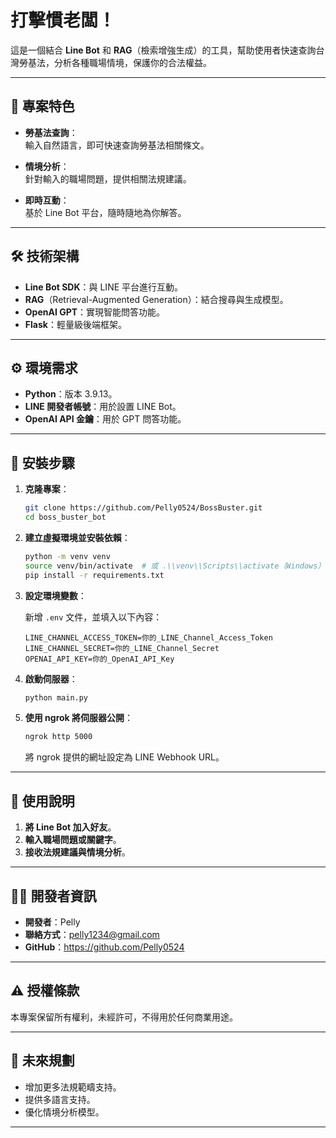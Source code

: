 # 打擊慣老闆！

這是一個結合 **Line Bot** 和 **RAG**（檢索增強生成）的工具，幫助使用者快速查詢台灣勞基法，分析各種職場情境，保護你的合法權益。

---

## 📌 專案特色

- **勞基法查詢**：  
  輸入自然語言，即可快速查詢勞基法相關條文。

- **情境分析**：  
  針對輸入的職場問題，提供相關法規建議。

- **即時互動**：  
  基於 Line Bot 平台，隨時隨地為你解答。

---

## 🛠 技術架構

- **Line Bot SDK**：與 LINE 平台進行互動。
- **RAG**（Retrieval-Augmented Generation）：結合搜尋與生成模型。
- **OpenAI GPT**：實現智能問答功能。
- **Flask**：輕量級後端框架。

---

## ⚙️ 環境需求

- **Python**：版本 3.9.13。
- **LINE 開發者帳號**：用於設置 LINE Bot。
- **OpenAI API 金鑰**：用於 GPT 問答功能。

---

## 🚀 安裝步驟

1. **克隆專案**：

    ```bash
    git clone https://github.com/Pelly0524/BossBuster.git
    cd boss_buster_bot
    ```

2. **建立虛擬環境並安裝依賴**：

    ```bash
    python -m venv venv
    source venv/bin/activate  # 或 .\\venv\\Scripts\\activate（Windows）
    pip install -r requirements.txt
    ```

3. **設定環境變數**：

    新增 `.env` 文件，並填入以下內容：

    ```env
    LINE_CHANNEL_ACCESS_TOKEN=你的_LINE_Channel_Access_Token
    LINE_CHANNEL_SECRET=你的_LINE_Channel_Secret
    OPENAI_API_KEY=你的_OpenAI_API_Key
    ```

4. **啟動伺服器**：

    ```bash
    python main.py
    ```

5. **使用 ngrok 將伺服器公開**：

    ```bash
    ngrok http 5000
    ```

    將 ngrok 提供的網址設定為 LINE Webhook URL。

---

## 📖 使用說明

1. **將 Line Bot 加入好友**。
2. **輸入職場問題或關鍵字**。
3. **接收法規建議與情境分析**。

---

## 👨‍💻 開發者資訊

- **開發者**：Pelly  
- **聯絡方式**：pelly1234@gmail.com  
- **GitHub**：https://github.com/Pelly0524

---

## ⚠️ 授權條款

本專案保留所有權利，未經許可，不得用於任何商業用途。

---

## 📝 未來規劃

- 增加更多法規範疇支持。
- 提供多語言支持。
- 優化情境分析模型。

---

